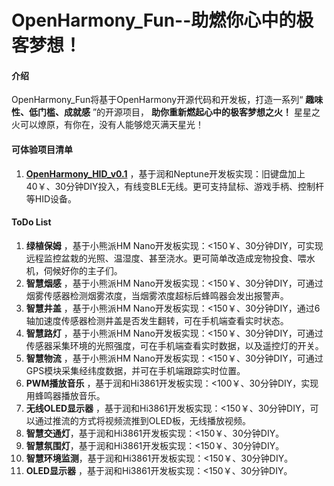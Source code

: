 # OpenHarmony_Fun--助燃你心中的极客梦想！

#### 介绍

OpenHarmony_Fun将基于OpenHarmony开源代码和开发板，打造一系列“ **趣味性、低门槛、成就感** ”的开源项目， **助你重新燃起心中的极客梦想之火！**
星星之火可以燎原，有你在，没有人能够熄灭满天星光！




#### 可体验项目清单

1.  **[OpenHarmony_HID_v0.1](https://gitee.com/openharmony-sig/vendor_oh_fun/tree/master/hihope_neptune-oh_hid)** ，基于润和Neptune开发板实现：旧键盘加上40￥、30分钟DIY投入，有线变BLE无线。更可支持鼠标、游戏手柄、控制杆等HID设备。



#### ToDo List

1. **绿植保姆** ，基于小熊派HM Nano开发板实现：<150￥、30分钟DIY，可实现远程监控盆栽的光照、温湿度、甚至浇水。更可简单改造成宠物投食、喂水机，伺候好你的主子们。
2. **智慧烟感** ，基于小熊派HM Nano开发板实现：<150￥、30分钟DIY，可通过烟雾传感器检测烟雾浓度，当烟雾浓度超标后蜂鸣器会发出报警声。
3. **智慧井盖** ，基于小熊派HM Nano开发板实现：<150￥、30分钟DIY，通过6轴加速度传感器检测井盖是否发生翻转，可在手机端查看实时状态。
4. **智慧路灯** ，基于小熊派HM Nano开发板实现：<150￥、30分钟DIY，可通过传感器采集环境的光照强度，可在手机端查看实时数据，以及遥控灯的开关。
5. **智慧物流** ，基于小熊派HM Nano开发板实现：<150￥、30分钟DIY，可通过GPS模块采集经纬度数据，并可在手机端跟踪实时位置。
6. **PWM播放音乐** ，基于润和Hi3861开发板实现：<100￥、30分钟DIY，实现用蜂鸣器播放音乐。
7. **无线OLED显示器** ，基于润和Hi3861开发板实现：<150￥、30分钟DIY，可以通过推流的方式将视频流推到OLED板，无线播放视频。
8. **智慧交通灯**，基于润和Hi3861开发板实现：<150￥、30分钟DIY。
9. **智慧氛围灯**，基于润和Hi3861开发板实现：<150￥、30分钟DIY。
10. **智慧环境监测**，基于润和Hi3861开发板实现：<150￥、30分钟DIY。
11. **OLED显示器** ，基于润和Hi3861开发板实现：<150￥、30分钟DIY。

